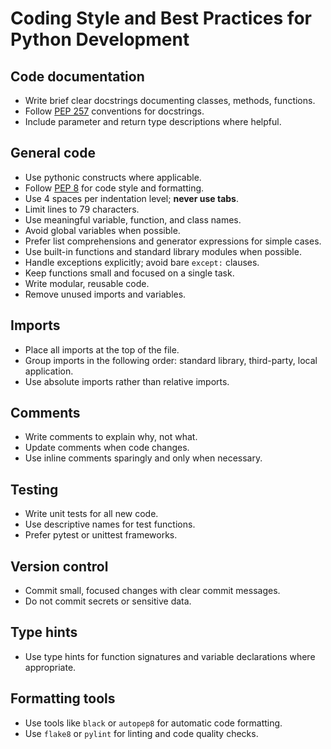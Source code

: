 # Coding Style and Best Practices for Python Development

## Code documentation
- Write brief clear docstrings documenting classes, methods, functions.
- Follow [PEP 257](https://peps.python.org/pep-0257/) conventions for docstrings.
- Include parameter and return type descriptions where helpful.

## General code
- Use pythonic constructs where applicable.
- Follow [PEP 8](https://peps.python.org/pep-0008/) for code style and formatting.
- Use 4 spaces per indentation level; **never use tabs**.
- Limit lines to 79 characters.
- Use meaningful variable, function, and class names.
- Avoid global variables when possible.
- Prefer list comprehensions and generator expressions for simple cases.
- Use built-in functions and standard library modules when possible.
- Handle exceptions explicitly; avoid bare `except:` clauses.
- Keep functions small and focused on a single task.
- Write modular, reusable code.
- Remove unused imports and variables.

## Imports
- Place all imports at the top of the file.
- Group imports in the following order: standard library, third-party, local application.
- Use absolute imports rather than relative imports.

## Comments
- Write comments to explain why, not what.
- Update comments when code changes.
- Use inline comments sparingly and only when necessary.

## Testing
- Write unit tests for all new code.
- Use descriptive names for test functions.
- Prefer pytest or unittest frameworks.

## Version control
- Commit small, focused changes with clear commit messages.
- Do not commit secrets or sensitive data.

## Type hints
- Use type hints for function signatures and variable declarations where appropriate.

## Formatting tools
- Use tools like `black` or `autopep8` for automatic code formatting.
- Use `flake8` or `pylint` for linting and code quality checks.



